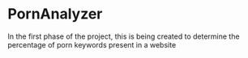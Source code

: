 # PornAnalyzer
In the first phase of the project, this is being created to determine the percentage of porn keywords present in a website
